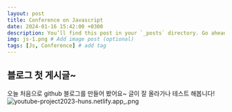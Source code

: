 ```yaml
---
layout: post
title: Conference on Javascript
date: 2024-01-16 15:42:00 +0300
description: You’ll find this post in your `_posts` directory. Go ahead and edit it and re-build the site to see your changes. # Add post description (optional)
img: js-1.png # Add image post (optional)
tags: [Js, Conference] # add tag
---
```

## 블로그 첫 게시글~
오늘 처음으로 github 블로그를 만들어 봤어요~
글이 잘 올라가나 테스트 해봅니다!
![youtube-project2023-huns.netlify.app_.png]({{site.baseurl}}/_posts/youtube-project2023-huns.netlify.app_.png)
